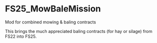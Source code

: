 # FS25_MowBaleMission
 Mod for combined mowing & baling contracts

This brings the much appreciated baling contracts (for hay or silage) from FS22 into FS25.
